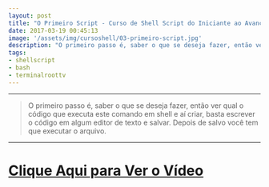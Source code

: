 ```yaml
---
layout: post
title: "O Primeiro Script - Curso de Shell Script do Iniciante ao Avançado"
date: 2017-03-19 00:45:13
image: '/assets/img/cursoshell/03-primeiro-script.jpg'
description: "O primeiro passo é, saber o que se deseja fazer, então ver qual o código que executa este comando em shell e aí criar, basta escrever o código em algum editor de texto e salvar."
tags:
- shellscript
- bash
- terminalroottv
---
```


***

> O primeiro passo é, saber o que se deseja fazer, então ver qual o código que executa este comando em shell e aí criar, basta escrever o código em algum editor de texto e salvar. Depois de salvo você tem que executar o arquivo.

***


# [Clique Aqui para Ver o Vídeo](https://www.youtube.com/watch?v=2_V-lr6w1uE)


<script async src="https://pagead2.googlesyndication.com/pagead/js/adsbygoogle.js"></script>

<!-- Informat -->
<ins class="adsbygoogle"
 style="display:block"
 data-ad-client="ca-pub-2838251107855362"
 data-ad-slot="2327980059"
 data-ad-format="auto"
 data-full-width-responsive="true"></ins>

<script>
(adsbygoogle = window.adsbygoogle || []).push({});
</script>

